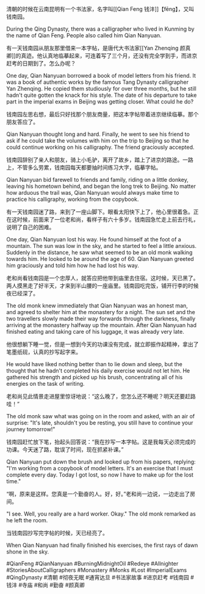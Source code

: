 清朝的时候在云南昆明有一个书法家，名字叫[[Qian Feng 钱沣]]【fēng】，又叫钱南园。

During the Qing Dynasty, there was a calligrapher who lived in Kunming by the name of Qian Feng. People also called him Qian Nanyuan.

有一天钱南园从朋友那里借来一本字帖，是唐代大书法家[[Yan Zhenqing 颜真卿]]的真迹。他认真地临摹起来，可连着写了三个月，还没有完全学到手，而进京赶考的日期到了。怎么办呢？

One day, Qian Nanyuan borrowed a book of model letters from his friend. It was a book of authentic works by the famous Tang Dynasty calligrapher Yan Zhenqing. He copied them studiously for over three months, but he still hadn't quite gotten the knack for his style. The date of his departure to take part in the imperial exams in Beijing was getting closer. What could he do?

钱南园左思右想，最后只好找那个朋友商量，把这本字帖带着进京继续临摹。那个朋友答应了。

Qian Nanyuan thought long and hard. Finally, he went to see his friend to ask if he could take the volumes with him on the trip to Beijing so that he could continue working on his calligraphy. The friend graciously accepted. 

钱南园辞别了亲人和朋友，骑上小毛驴，离开了故乡，踏上了进京的路途。一路上，不管多么劳累，钱南园每天都要抽时间练习大字，临摹字帖。

Qian Nanyuan bid farewell to friends and family, riding on a little donkey, leaving his hometown behind, and began the long trek to Beijing. No matter how arduous the trail was, Qian Nanyuan would always make time to practice his calligraphy, working from the copybook. 

有一天钱南园迷了路，来到了一座山脚下。眼看太阳快下上了，他心里很着急。正在这时候，前面来了一位老和尚，看样子有六十多岁。钱南园急忙走上前去行礼，说明了自己的困难。

One day, Qian Nanyuan lost his way. He found himself at the foot of a mountain. The sun was low in the sky, and he started to feel a little anxious. Suddenly in the distance, he saw what seemed to be an old monk walking towards him. He looked to be around the age of 60.  Qian Nanyuan greeted him graciously and told him how he had lost his way.

老和尚看钱南园是一个忠厚人，就答应把他带到庙里去住宿。这时候，天已黑了。两人摸黑走了好半天，才来到半山腰的一座庙里。钱南园吃完饭，铺开行李的时候夜已经深了。

The old monk knew immediately that Qian Nanyuan was an honest man, and agreed to shelter him at the monastery for a night. The sun set and the two travellers slowly made their way forwards through the darkness, finally arriving at the monastery halfway up the mountain. After Qian Nanyuan had finished eating and taking care of his luggage, it was already very late. 

他很想躺下睡一觉，但是一想到今天的功课没有完成，就立即振作起精神，拿出了笔墨纸砚，认真的抄写起字来。

He would have liked nothing better than to lie down and sleep, but the thought that he hadn't completed his daily exercise would not let him. He gathered his strength and picked up his brush, concentrating all of his energies on the task of writing. 

老和尚见此情景走进屋里惊讶地说：“这么晚了，您怎么还不睡呢？明天还要赶路哇！”

The old monk saw what was going on in the room and asked, with an air of surprise: "It's late, shouldn't you be resting, you still have to continue your journey tomorrow!"

钱南园赶忙放下笔，抬起头回答说：“我在抄写一本字帖。这是我每天必须完成的功课。今天迷了路，耽误了时间，现在抓紧补课。”

Qian Nanyuan put down the brush and looked up from his papers, replying: "I'm working from a copybook of model letters. It's an exercise that I must complete every day. Today I got lost, so now I have to make up for the lost time."

“啊，原来是这样。您真是一个勤奋的人。好，好。”老和尚一边说，一边走出了房间。

"I see. Well, you really are a hard worker. Okay." The old monk remarked as he left the room.

当钱南园抄写完字帖的时候，天已经亮了。

When Qian Nanyuan had finally finished his exercises, the first rays of dawn shone in the sky.

#QianFeng #QianNanyuan #BurningMidnightOil #Redeye #Allnighter #StoriesAboutCalligraphers #Monastery #Monks #Lost #ImperialExams #QingDynasty #清朝 #彻夜无眠 #通宵达旦 #书法家故事 #进京赶考 #钱南园 #钱沣 #寺庙 #和尚 #勤奋 #颜真卿 